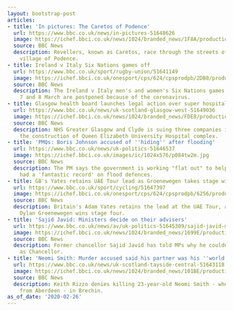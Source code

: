 ```yaml
---
layout: bootstrap-post
articles:
- title: 'In pictures: The Caretos of Podence'
  url: https://www.bbc.co.uk/news/in-pictures-51648626
  image: https://ichef.bbci.co.uk/news/1024/branded_news/1F8A/production/_111047080_gettyimages-1203199596.jpg
  source: BBC News
  description: Revellers, known as Caretos, race through the streets of the Portuguese
    village of Podence.
- title: Ireland v Italy Six Nations games off
  url: https://www.bbc.co.uk/sport/rugby-union/51641149
  image: https://ichef.bbci.co.uk/onesport/cps/624/cpsprodpb/2DB8/production/_111040711_hendersonsixnations.jpg
  source: BBC News
  description: The Ireland v Italy men's and women's Six Nations games scheduled for
    7 and 8 March are postponed because of the coronavirus.
- title: Glasgow health board launches legal action over super hospital
  url: https://www.bbc.co.uk/news/uk-scotland-glasgow-west-51649036
  image: https://ichef.bbci.co.uk/news/1024/branded_news/FDE8/production/_110200056_gettyimages-1097342824.jpg
  source: BBC News
  description: NHS Greater Glasgow and Clyde is suing three companies involved in
    the construction of Queen Elizabeth University Hospital complex.
- title: 'PMQs: Boris Johnson accused of ''hiding'' after flooding'
  url: https://www.bbc.co.uk/news/uk-politics-51646537
  image: https://ichef.bbci.co.uk/images/ic/1024x576/p084tw2m.jpg
  source: BBC News
  description: The PM says the government is working "flat out" to help people and
    had a 'fantastic record' on flood defences.
- title: GB's Yates retains UAE Tour lead as Groenewegen takes stage win
  url: https://www.bbc.co.uk/sport/cycling/51647397
  image: https://ichef.bbci.co.uk/onesport/cps/624/cpsprodpb/6256/production/_111047152_adamyatesuaetour.jpg
  source: BBC News
  description: Britain's Adam Yates retains the lead at the UAE Tour, as Dutchman
    Dylan Groenewegen wins stage four.
- title: 'Sajid Javid: Ministers decide on their advisers'
  url: https://www.bbc.co.uk/news/av/uk-politics-51645309/sajid-javid-ministers-decide-on-their-advisers
  image: https://ichef.bbci.co.uk/news/1024/branded_news/1699E/production/_111047529_p084ty05.jpg
  source: BBC News
  description: Former chancellor Sajid Javid has told MPs why he couldn't continue
    as Chancellor.
- title: 'Neomi Smith: Murder accused said his partner was his ''world'''
  url: https://www.bbc.co.uk/news/uk-scotland-tayside-central-51643118
  image: https://ichef.bbci.co.uk/news/1024/branded_news/101BE/production/_109128956_collageneomi.jpg
  source: BBC News
  description: Keith Rizzo denies killing 23-year-old Neomi Smith - who was originally
    from Aberdeen - in Brechin.
as_of_date: '2020-02-26'
---
```


